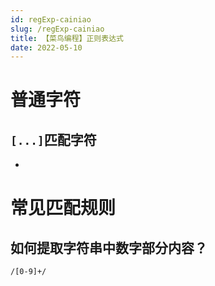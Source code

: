 ```yaml
---
id: regExp-cainiao
slug: /regExp-cainiao
title: 【菜鸟编程】正则表达式
date: 2022-05-10
---
```

# 普通字符

## `[...]`匹配字符

* 

# 常见匹配规则

## 如何提取字符串中数字部分内容？

````bash
/[0-9]+/
````

